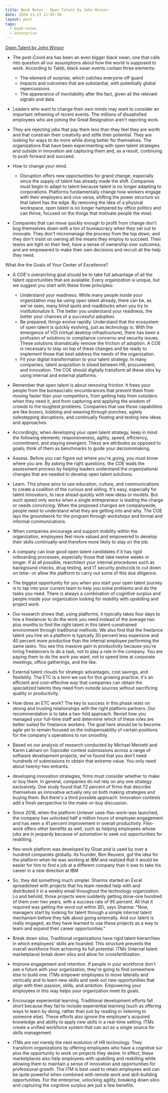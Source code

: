 ```yaml
---
title: Book Notes - Open Talent by John Winsor
date: 2024-11-23 11:45:30
layout: post
tags:
  - book-notes
  - enterprise
---
```


[Open Talent by John Winsor](https://johnwinsor.com/open-talent-book)

- The post-Covid era has been an even bigger black swan, one that calls into question all our assumptions about how the world is supposed to work. According to Taleb, black swan events contain three elements:

  - The element of surprise, which catches everyone off guard
  - Impacts and outcomes that are substantial, with potentially global repercussions
  - The appearance of inevitability after the fact, given all the relevant signals and data

- Leaders who want to change their own minds may want to consider an important reframing of recent events. The millions of dissatisfied employees who are joining the Great Resignation aren't rejecting work.
- They are rejecting jobs that pay them less than they feel they are worth and that constrain their creativity and stifle their potential. They are looking for ways to do more while doing better for themselves. The organizations that have been experimenting with open talent strategies and outside in innovation are capturing them and, as a result, continuing to push forward and succeed.

- How to change your mind.

  - Disruption offers new opportunities for grand change, especially since the supply of talent has already made the shift. Companies must begin to adapt to talent because talent is no longer adapting to corporations. Platforms fundamentally change how workers engage with their employers and vice versa, shifting the power structure so that talent has the edge. By removing the idea of a physical workspace, open talent is no longer hampered by office politics and can thrive, focused on the things that motivate people the most.

- Companies that can move quickly enough to profit from change don't bog themselves down with a ton of bureaucracy when they set out to innovate. They don't micromanage the process from the top down, and they don't insist on owning all the means they employ to succeed. Their teams are light on their feet, have a sense of ownership over outcomes, and are empowered to make their own decisions and recruit all the help they need.

What Are the Goals of Your Center of Excellence?

- A COE's overarching goal should be to take full advantage of all the talent opportunities that are available. Every organization is unique, but we suggest you start with these three principles:

  - Understand your readiness. While many people inside your organization may be using open talent already, there can be, as we've seen, many blind spots and roadblocks when you try to institutionalize it. The better you understand your readiness, the better your chances of a successful adoption.
  - Be prepared; things evolve rapidly. Understand that the ecosystem of open talent is quickly evolving, just as technology is. With the emergence of VDI (virtual desktop infrastructure), there has been a profusion of solutions to compliance concerns and security issues. These solutions dramatically remove the friction of adoption. A COE is necessary to stay on top of these changes and be ready to implement those that best address the needs of the organization.
  - Fit your digital transformation to your talent strategy. In many companies, talent acquisition is siloed between HR, procurement, and innovation. The COE should digitally transform all these silos by using internal and external platforms.

- Remember that open talent is about removing friction. It frees your people from the bureaucratic encumbrances that prevent them from moving faster than your competitors, from getting help from outsiders when they need it, and from capturing and applying the wisdom of crowds to the toughest problems. Companies that use those capabilities are like boxers, bobbing and weaving through punches, agilely sidestepping disruptions, and continually floating and testing new ideas and approaches.
- Accordingly, when developing your open talent strategy, keep in mind the following elements: responsiveness, agility, speed, efficiency, commitment, and staying emergent. These are attributes as opposed to goals; think of them as benchmarks to guide your decisionmaking.

- Assess. Before you can figure out where you're going, you must know where you are. By asking the right questions, the COE leads the assessment process by helping leaders understand the organizational changes that are needed to develop open talent solutions.

- Learn. This phase aims to use education, culture, and communications to create a coalition of the curious and willing. It's easy, especially for talent innovators, to race ahead quickly with new ideas or models. But such speed only works when a single entrepreneur is leading the charge or needs convincing. When the proposed changes are companywide, people need to understand what they are getting into and why. The COE lays the groundwork for the program through workshops and formal and informal communications.

- When companies encourage and support mobility within the organization, employees feel more valued and empowered to develop their skills continually-and therefore more likely to stay on the job.

- A company can lose good open talent candidates if it has rigid onboarding processes, especially those that take twelve weeks or longer. If at all possible, rearchitect your internal procedures such as background checks, drug testing, and IT security protocols to cut down on time--or allow the platform to carry out some of this due diligence.

- The biggest opportunity for you when you start your open talent journey is to tap into your current team to help you solve problems and do the tasks you need. There is always a combination of cognitive surplus and people inside your organization looking for mobility with upskilling and project work.

- Our research shows that, using platforms, it typically takes four days to hire a freelancer to do the work you need instead of the average two plus months to find the right talent in this talent-constrained environment through traditional methods. We also find that the freelance talent you hire on a platform is typically 30 percent less expensive and 40 percent more productive than the internal employee performing the same tasks. You see this massive gain in productivity because you're hiring freelancers to do a task, not to play a role in the company. You are paying them to do the work you want, not to spend time at corporate meetings, office gatherings, and the like.

- External talent clouds for strategic advantages, cost savings, and flexibility. The ETC is a term we use for this growing practice; it's an efficient and cost-effective way that companies can obtain the specialized talents they need from outside sources without sacrificing quality or productivity.
- How does an ETC work? The key to success in this phase rests on strong and trusting relationships with the right platform partners. Our recommendation is to take a two-fold approach. Revisit how you managed your full-time staff and determine which of these roles are better suited for freelance workers. The goal here should be to become agile yet to remain focused on the indispensability of certain positions for the company's operations to run smoothly.

- Based on our analysis of research conducted by Michael Menietti and Karim Lakhani on Topcoder contest submissions across a range of software development projects, we've found that you don't need hundreds of submissions to obtain that extreme value. You only need about twenty-two entrants.

- developing innovation strategies, firms must consider whether to make or buy them. In general, companies do not rely on any one strategy exclusively. One study found that 72 percent of firms that describe themselves as innovative actually rely on both making strategies and buying them. But there's a third possible approach. Innovation contests add a fresh perspective to the make-or-buy discussion.

- Since 2018, when the platform Unilever uses-flex-work-was launched, the company has unlocked half a million hours of employee engagement and has seen a 41 percent improvement in overall productivity. Flex-work offers other benefits as well, such as helping employees whose jobs are in jeopardy because of automation to seek out opportunities for reskilling.

- flex-work platform was developed by Gloat and is used by over a hundred companies globally. Its founder, Ben Reuveni, got the idea for the platform when he was working at IBM and realized that it would be easier for him to find a job at a different company than it was to take his career in a new direction at IBM

- So, they did something much simpler. Sharma started an Excel spreadsheet with projects that his team needed help with and distributed it in a weekly email throughout the technology organization. Lo and behold, those projects were suddenly getting done-one hundred of them over two years, with a success rate of 95 percent. All that it required was getting the word out within SEI, says Sharma: "Now, managers start by looking for talent through a simple internal talent mechanism before they talk about going externally. And our talent is really engaged, as they have learned to use these projects as a way to learn and expand their career opportunities."

- Break down silos. Traditional organizations have rigid talent hierarchies in which employees' skills are hoarded. This structure prevents the overall workforce from achieving its full potential. ITMs (Internal talent marketplace) break down silos and allow for crossfertilization.
- Improve engagement and retention. If people in your workforce don't see a future with your organization, they're going to find somewhere else to build one. ITMs empower employees to move laterally and vertically and to learn new skills and seek out new opportunities that align with their passion, skills, and ambition. Empowering your employees in this way helps your organization meet its goals.

- Encourage experiential learning. Traditional development efforts fall short because they fail to include experiential learning (such as offering ways to learn by doing, rather than just by reading or listening to someone else). These efforts also ignore the employee's acquired knowledge and ability to apply new skills in a real-time setting. ITMs create a unified workforce system that can act as a single source for skills management

- ITMs are not merely the next evolution of HR technology. They transform organizations by offering employees who have a cognitive sur plus the opportunity to work on projects they desire. In effect, these marketplaces also help employees with upskilling and reskilling while allowing them to maintain a sense of innovation and opportunities for professional growth. The ITM is best used to retain employees and can be quite powerful when combined with remote work and skill-building opportunities. For the enterprise, unlocking agility, breaking down silos and capturing the cognitive surplus are just a few benefits.
